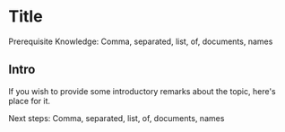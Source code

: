 # Title

Prerequisite Knowledge: Comma, separated, list, of, documents, names

## Intro
If you wish to provide some introductory remarks about the topic, here's place for it.

Next steps: Comma, separated, list, of, documents, names
